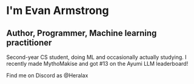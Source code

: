 # I'm Evan Armstrong
## Author, Programmer, Machine learning practitioner

Second-year CS student, doing ML and occasionally actually studying. I recently made MythoMakise and got #13 on the Ayumi LLM leaderboard! 

Find me on Discord as @Heralax
